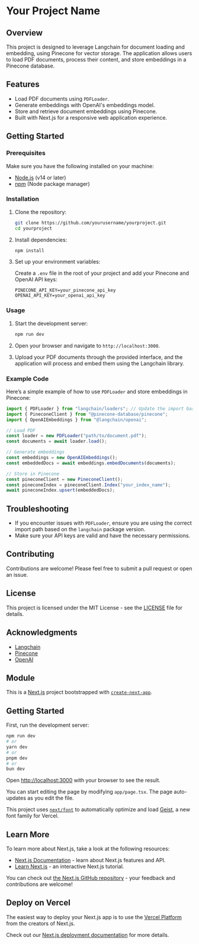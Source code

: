 # Your Project Name

## Overview

This project is designed to leverage Langchain for document loading and embedding, using Pinecone for vector storage. The application allows users to load PDF documents, process their content, and store embeddings in a Pinecone database.

## Features

- Load PDF documents using `PDFLoader`.
- Generate embeddings with OpenAI's embeddings model.
- Store and retrieve document embeddings using Pinecone.
- Built with Next.js for a responsive web application experience.

## Getting Started

### Prerequisites

Make sure you have the following installed on your machine:

- [Node.js](https://nodejs.org/en/download/) (v14 or later)
- [npm](https://www.npmjs.com/get-npm) (Node package manager)

### Installation

1. Clone the repository:

   ```bash
   git clone https://github.com/yourusername/yourproject.git
   cd yourproject
   ```

2. Install dependencies:

   ```bash
   npm install
   ```

3. Set up your environment variables:

   Create a `.env` file in the root of your project and add your Pinecone and OpenAI API keys:

   ```plaintext
   PINECONE_API_KEY=your_pinecone_api_key
   OPENAI_API_KEY=your_openai_api_key
   ```

### Usage

1. Start the development server:

   ```bash
   npm run dev
   ```

2. Open your browser and navigate to `http://localhost:3000`.

3. Upload your PDF documents through the provided interface, and the application will process and embed them using the Langchain library.

### Example Code

Here’s a simple example of how to use `PDFLoader` and store embeddings in Pinecone:

```javascript
import { PDFLoader } from "langchain/loaders"; // Update the import based on the correct path
import { PineconeClient } from "@pinecone-database/pinecone";
import { OpenAIEmbeddings } from "@langchain/openai";

// Load PDF
const loader = new PDFLoader("path/to/document.pdf");
const documents = await loader.load();

// Generate embeddings
const embeddings = new OpenAIEmbeddings();
const embeddedDocs = await embeddings.embedDocuments(documents);

// Store in Pinecone
const pineconeClient = new PineconeClient();
const pineconeIndex = pineconeClient.Index("your_index_name");
await pineconeIndex.upsert(embeddedDocs);
```

## Troubleshooting

- If you encounter issues with `PDFLoader`, ensure you are using the correct import path based on the `langchain` package version.
- Make sure your API keys are valid and have the necessary permissions.

## Contributing

Contributions are welcome! Please feel free to submit a pull request or open an issue.

## License

This project is licensed under the MIT License - see the [LICENSE](LICENSE) file for details.

## Acknowledgments

- [Langchain](https://langchain.com/)
- [Pinecone](https://www.pinecone.io/)
- [OpenAI](https://openai.com/)

## Module

This is a [Next.js](https://nextjs.org) project bootstrapped with [`create-next-app`](https://nextjs.org/docs/app/api-reference/cli/create-next-app).

## Getting Started

First, run the development server:

```bash
npm run dev
# or
yarn dev
# or
pnpm dev
# or
bun dev
```

Open [http://localhost:3000](http://localhost:3000) with your browser to see the result.

You can start editing the page by modifying `app/page.tsx`. The page auto-updates as you edit the file.

This project uses [`next/font`](https://nextjs.org/docs/app/building-your-application/optimizing/fonts) to automatically optimize and load [Geist](https://vercel.com/font), a new font family for Vercel.

## Learn More

To learn more about Next.js, take a look at the following resources:

- [Next.js Documentation](https://nextjs.org/docs) - learn about Next.js features and API.
- [Learn Next.js](https://nextjs.org/learn) - an interactive Next.js tutorial.

You can check out [the Next.js GitHub repository](https://github.com/vercel/next.js) - your feedback and contributions are welcome!

## Deploy on Vercel

The easiest way to deploy your Next.js app is to use the [Vercel Platform](https://vercel.com/new?utm_medium=default-template&filter=next.js&utm_source=create-next-app&utm_campaign=create-next-app-readme) from the creators of Next.js.

Check out our [Next.js deployment documentation](https://nextjs.org/docs/app/building-your-application/deploying) for more details.
